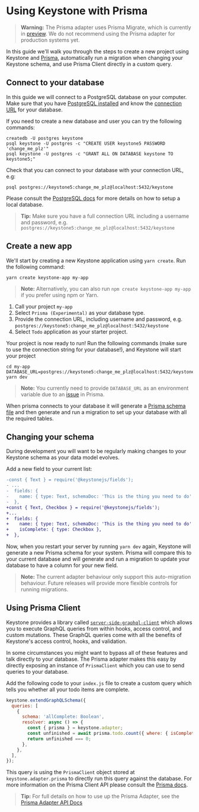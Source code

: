 <!--[meta]
section: guides
title: Using Keystone with Prisma
[meta]-->

# Using Keystone with Prisma

> **Warning:** The Prisma adapter uses Prisma Migrate, which is currently in [preview](https://www.prisma.io/docs/reference/tools-and-interfaces/prisma-migrate). We do not recommend using the Prisma adapter for production systems yet.

In this guide we'll walk you through the steps to create a new project using Keystone and [Prisma](https://github.com/prisma/prisma), automatically run a migration when changing your Keystone schema, and use Prisma Client directly in a custom query.

## Connect to your database

In this guide we will connect to a PostgreSQL database on your computer.
Make sure that you have [PostgreSQL installed](https://www.prisma.io/docs/guides/database-workflows/setting-up-a-database/postgresql) and know the [connection URL](https://www.prisma.io/docs/reference/database-connectors/connection-urls) for your database.

If you need to create a new database and user you can try the following commands:

```
createdb -U postgres keystone
psql keystone -U postgres -c "CREATE USER keystone5 PASSWORD 'change_me_plz'"
psql keystone -U postgres -c "GRANT ALL ON DATABASE keystone TO keystone5;"
```

Check that you can connect to your database with your connection URL, e.g:

```
psql postgres://keystone5:change_me_plz@localhost:5432/keystone
```

Please consult the [PostgreSQL docs](https://www.postgresql.org/docs/) for more details on how to setup a local database.

> **Tip:** Make sure you have a full connection URL including a username and password, e.g. `postgres://keystone5:change_me_plz@localhost:5432/keystone`

## Create a new app

We'll start by creating a new Keystone application using `yarn create`. Run the following command:

```
yarn create keystone-app my-app
```

> **Note:** Alternatively, you can also run `npm create keystone-app my-app` if you prefer using npm or Yarn.

1. Call your project `my-app`
2. Select `Prisma (Experimental)` as your database type.
3. Provide the connection URL, including username and password, e.g. `postgres://keystone5:change_me_plz@localhost:5432/keystone`
4. Select `Todo` application as your starter project.

Your project is now ready to run! Run the following commands (make sure to use the connection string for your database!), and Keystone will start your project

```
cd my-app
DATABASE_URL=postgres://keystone5:change_me_plz@localhost:5432/keystone yarn dev
```

> **Note:** You currently need to provide `DATABASE_URL` as an environment variable due to an [issue](https://github.com/prisma/prisma/issues/3750) in Prisma.

When prisma connects to your database it will generate a [Prisma schema file](https://www.prisma.io/docs/reference/tools-and-interfaces/prisma-schema) and then generate and run a migration to set up your database with all the required tables.

## Changing your schema

During development you will want to be regularly making changes to your Keystone schema as your data model evolves.

Add a new field to your current list:

```diff
-const { Text } = require('@keystonejs/fields');
- ...
-  fields: {
-    name: { type: Text, schemaDoc: 'This is the thing you need to do' },
-  },
+const { Text, Checkbox } = require('@keystonejs/fields');
+...
+  fields: {
+    name: { type: Text, schemaDoc: 'This is the thing you need to do' },
+    isComplete: { type: Checkbox },
+  },
```

Now, when you restart your server by running `yarn dev` again, Keystone will generate a new Prisma schema for your system. Prisma will compare this to your current database and will generate and run a migration to update your database to have a column for your new field.

> **Note:** The current adapter behaviour only support this auto-migration behaviour. Future releases will provide more flexible controls for running migrations.

## Using Prisma Client

Keystone provides a library called [`server-side-graphql-client`](/docs/discussions/server-side-graphql.md) which allows you to execute GraphQL queries from within hooks, access control, and custom mutations. These GraphQL queries come with all the benefits of Keystone's access control, hooks, and validation.

In some circumstances you might want to bypass all of these features and talk directly to your database. The Prisma adapter makes this easy by directly exposing an instance of `PrismaClient` which you can use to send queries to your database.

Add the following code to your `index.js` file to create a custom query which tells you whether all your todo items are complete.

```javascript
keystone.extendGraphQLSchema({
  queries: [
    {
      schema: 'allComplete: Boolean',
      resolver: async () => {
        const { prisma } = keystone.adapter;
        const unfinished = await prisma.todo.count({ where: { isComplete: { equals: false } } });
        return unfinished === 0;
      },
    },
  ],
});
```

This query is using the `PrismaClient` object stored at `keystone.adapter.prisma` to directly run this query against the database.
For more information on the Prisma Client API please consult the [Prisma docs](https://www.prisma.io/docs/reference/tools-and-interfaces/prisma-client).

> **Tip:** For full details on how to use up the Prisma Adapter, see the [Prisma Adapter API Docs](/packages/adapter-prisma/README.md)
